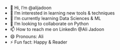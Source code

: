 - 👋 Hi, I’m @alijadoon
- 👀 I’m interested in learning new tools & techniques
- 🌱 I’m currently learning Data Sciences & ML
- 💞️ I’m looking to collaborate on Python
- 📫 How to reach me on LinkedIn @Ali Jadoon
- 😄 Pronouns: Ali
- ⚡ Fun fact: Happy & Reader

<!---
alijadoon/alijadoon is a ✨ special ✨ repository because its `README.md` (this file) appears on your GitHub profile.
You can click the Preview link to take a look at your changes.
--->
